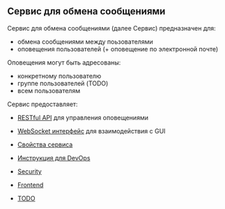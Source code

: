 Сервис для обмена сообщениями
-----------------------------

Сервис для обмена сообщениями (далее Сервис) предназначен для:
- обмена сообщениями между поьзователями
- оповещения пользователей (+ оповещение по электронной почте)

Оповещения могут быть адресованы:
- конкретному пользователю
- группе пользователей (TODO)
- всем пользователям

Сервис предоставляет:
- [RESTful API](Rest.md) для управления оповещениями
- [WebSocket интерфейс](Websocket.md) для взаимодействия с GUI

- [Свойства сервиса](Properties.md)
- [Инструкция для DevOps](DevOps.md)
- [Security](Security.md)
- [Frontend](Frontend.md)
- [TODO](Todo.md)
